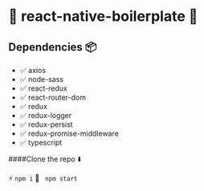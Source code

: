 # :tada:  react-native-boilerplate :tada:

## Dependencies :package:

+ :white_check_mark: axios
+ :white_check_mark: node-sass
+ :white_check_mark: react-redux
+ :white_check_mark: react-router-dom
+ :white_check_mark: redux
+ :white_check_mark: redux-logger
+ :white_check_mark: redux-persist
+ :white_check_mark: redux-promise-middleware
+ :white_check_mark: typescript

####Clone the repo :arrow_down:

:zap: ```npm i```
:rocket: ``` npm start``` 

